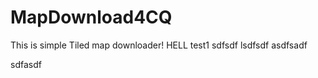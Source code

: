 # MapDownload4CQ
This is simple Tiled map downloader!
HELL
test1
sdfsdf
lsdfsdf
asdfsadf


sdfasdf 
